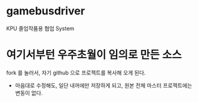 # gamebusdriver
KPU 
졸업작품용 협업 System


여기서부턴 우주초월이 임의로 만든 소스
================================
fork 를 눌러서, 자기 github 으로 프로젝트를 복사해 오게 된다.
  * 마음대로 수정해도, 일단 내꺼에만 저장하게 되고, 원본 전체 마스터 프로젝트에는 변동이 없다.
